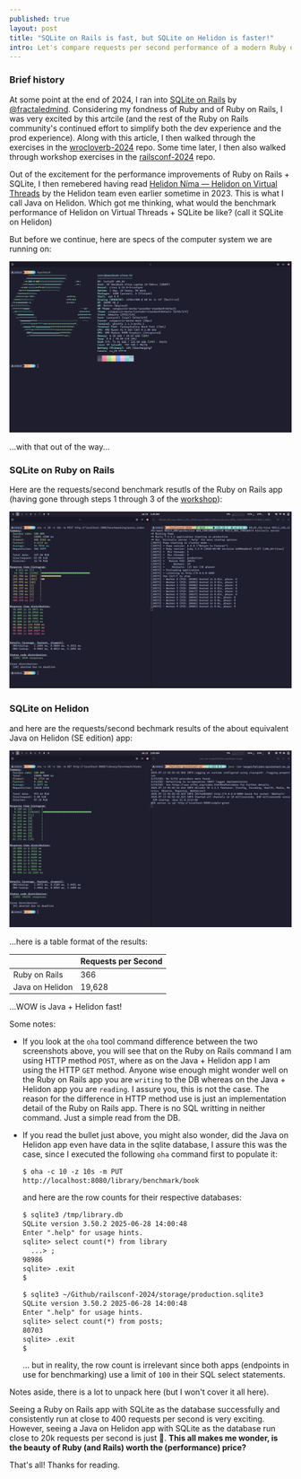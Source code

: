 ```yaml
---
published: true
layout: post
title: "SQLite on Rails is fast, but SQLite on Helidon is faster!"
intro: Let's compare requests per second performance of a modern Ruby on Rails app vs a modern Java on Helidon app
---
```


### Brief history

At some point at the end of 2024, I ran into [SQLite on Rails][0] by [@fractaledmind][1]. Considering my fondness of Ruby and of Ruby on Rails, I was very excited by this artcile (and the rest of the Ruby on Rails community's continued effort to simplify both the dev experience and the prod experience). Along with this article, I then walked through the exercises in the [wrocloverb-2024][2] repo. Some time later, I then also walked through workshop exercises in the [railsconf-2024][3] repo.

Out of the excitement for the performance improvements of Ruby on Rails + SQLite, I then remebered having read [Helidon Níma — Helidon on Virtual Threads][4] by the Helidon team even earlier sometime in 2023. This is what I call Java on Helidon. Which got me thinking, what would the benchmark performance of Helidon on Virtual Threads + SQLite be like? (call it SQLite on Helidon)

But before we continue, here are specs of the computer system we are running on:

![fastfetch_screenshot](/assets/images/julia-fastfetch.png "Computer System information using fastfetch")

...with that out of the way...

### SQLite on Ruby on Rails

Here are the requests/second benchmark resutls of the Ruby on Rails app (having gone through steps 1 through 3 of the [workshop][5]):

![ruby_on_rails_benchmark_screenshot](/assets/images/ruby-on-rails-http-benchmark-performance.png "Ruby on Rails Benchmark Performance")

### SQLite on Helidon

and here are the requests/second bechmark results of the about equivalent Java on Helidon (SE edition) app:

![java_on_helidon_benchmark_screenshot](/assets/images/java-on-helidon-http-benchmark-performance.png "Java on Helidon Benchmark Performance")

...here is a table format of the results:

|                 | Requests per Second |
| --------------- | ------------------- |
| Ruby on Rails   | 366                 |
| Java on Helidon | 19,628              |

...WOW is Java + Helidon fast!

Some notes:

- If you look at the `oha` tool command difference between the two screenshots above, you will see that on the Ruby on Rails command I am using HTTP method `POST`, where as on the Java + Helidon app I am using the HTTP `GET` method. Anyone wise enough might wonder well on the Ruby on Rails app you are `writing` to the DB whereas on the Java + Helidon app you are `reading`. I assure you, this is not the case. The reason for the difference in HTTP method use is just an implementation detail of the Ruby on Rails app. There is no SQL writting in neither command. Just a simple read from the DB.
- If you read the bullet just above, you might also wonder, did the Java on Helidon app even have data in the sqlite database, I assure this was the case, since I executed the following `oha` command first to populate it:

  ```
  $ oha -c 10 -z 10s -m PUT http://localhost:8080/library/benchmark/book
  ```

  and here are the row counts for their respective databases:

  ```
  $ sqlite3 /tmp/library.db
  SQLite version 3.50.2 2025-06-28 14:00:48
  Enter ".help" for usage hints.
  sqlite> select count(*) from library
    ...> ;
  98986
  sqlite> .exit
  $
  ```

  ```
  $ sqlite3 ~/Github/railsconf-2024/storage/production.sqlite3
  SQLite version 3.50.2 2025-06-28 14:00:48
  Enter ".help" for usage hints.
  sqlite> select count(*) from posts;
  80703
  sqlite> .exit
  $
  ```

  ... but in reality, the row count is irrelevant since both apps (endpoints in use for benchmarking) use a limit of `100` in their SQL select statements.

Notes aside, there is a lot to unpack here (but I won't cover it all here).

Seeing a Ruby on Rails app with SQLite as the database successfully and consistently run at close to 400 requests per second is very exciting. However, seeing a Java on Helidon app with SQLite as the database run close to 20k requests per second is just 🤯. **This all makes me wonder, is the beauty of Ruby (and Rails) worth the (performance) price?**

That's all! Thanks for reading.

[0]: https://fractaledmind.github.io/2024/04/15/sqlite-on-rails-the-how-and-why-of-optimal-performance/
[1]: https://github.com/fractaledmind
[2]: https://github.com/fractaledmind/wrocloverb-2024
[3]: https://github.com/fractaledmind/railsconf-2024
[4]: https://medium.com/helidon/helidon-n%C3%ADma-helidon-on-virtual-threads-130bb2ea2088
[5]: github.com/fractaledmind/railsconf-2024/tree/workshop/workshop
